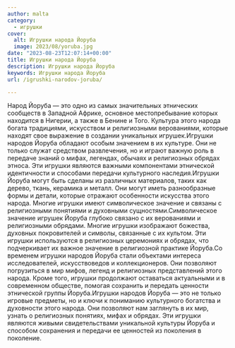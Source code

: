 ```yaml
---
author: malta
category:
  - игрушки
cover:
  alt: Игрушки народа Йоруба
  image: 2023/08/yoruba.jpg
date: "2023-08-23T12:07:14+00:00"
title: Игрушки народа Йоруба
description: Игрушки народа Йоруба
keywords: Игрушки народа Йоруба
url: /igrushki-narodov-joruba/

---
```

Народ Йоруба — это одно из самых значительных этнических сообществ в Западной Африке, основное местопребывание которых находится в Нигерии, а также в Бенине и Того. Культура этого народа богата традициями, искусством и религиозными верованиями, которые находят свое выражение в создании уникальных игрушек.Игрушки народов Йоруба обладают особым значением в их культуре. Они не только служат средством развлечения, но и играют важную роль в передаче знаний о мифах, легендах, обычаях и религиозных обрядах этноса. Эти игрушки являются важными компонентами этнической идентичности и способами передачи культурного наследия.Игрушки Йоруба могут быть сделаны из различных материалов, таких как дерево, ткань, керамика и металл. Они могут иметь разнообразные формы и детали, которые отражают особенности искусства этого народа. Многие игрушки имеют символическое значение и связаны с религиозными понятиями и духовными сущностями.Символическое значение игрушек Йоруба глубоко связано с их верованиями и религиозными обрядами. Многие игрушки изображают божества, духовных покровителей и символы, связанные с их культом. Эти игрушки используются в религиозных церемониях и обрядах, что подчеркивает их важное значение в религиозной практике Йоруба.Со временем игрушки народов Йоруба стали объектами интереса исследователей, искусствоведов и коллекционеров. Они позволяют погрузиться в мир мифов, легенд и религиозных представлений этого народа. Кроме того, игрушки продолжают оставаться актуальными и в современном обществе, помогая сохранить и передать ценности этнической группы Йоруба.Игрушки народов Йоруба — это не только игровые предметы, но и ключи к пониманию культурного богатства и духовности этого народа. Они позволяют нам заглянуть в их мир, узнать о религиозных понятиях, мифах и обрядах. Эти игрушки являются живыми свидетельствами уникальной культуры Йоруба и способом сохранения и передачи ее ценностей из поколения в поколение.
